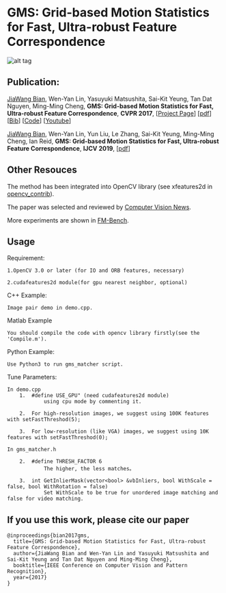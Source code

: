 # GMS: Grid-based Motion Statistics for Fast, Ultra-robust Feature Correspondence

![alt tag](http://mmcheng.net/wp-content/uploads/2017/03/dog_ours.jpg)



## Publication:

[JiaWang Bian](http://jwbian.net), Wen-Yan Lin, Yasuyuki Matsushita, Sai-Kit Yeung, Tan Dat Nguyen, Ming-Ming Cheng, **GMS: Grid-based Motion Statistics for Fast, Ultra-robust Feature Correspondence**, **CVPR 2017**, [[Project Page](http://jwbian.net/gms)] [[pdf](http://jwbian.net/Papers/GMS_CVPR17.pdf)] [[Bib](http://jwbian.net/Papers/bian2017gms.txt)] [[Code](https://github.com/JiawangBian/GMS-Feature-Matcher)] [[Youtube](https://youtu.be/3SlBqspLbxI)]

[JiaWang Bian](http://jwbian.net), Wen-Yan Lin, Yun Liu, Le Zhang, Sai-Kit Yeung, Ming-Ming Cheng, Ian Reid, **GMS: Grid-based Motion Statistics for Fast, Ultra-robust Feature Correspondence**, **IJCV 2019**, [[pdf](https://link.springer.com/content/pdf/10.1007%2Fs11263-019-01280-3.pdf)] 

## Other Resouces

  The method has been integrated into OpenCV library (see xfeatures2d in [opencv_contrib](https://github.com/opencv/opencv_contrib)).

  The paper was selected and reviewed by [Computer Vision News](http://www.rsipvision.com/ComputerVisionNews-2017August/#48).

  More experiments are shown in [FM-Bench](https://jwbian.net/fm-bench).
	
## Usage

Requirement:

	1.OpenCV 3.0 or later (for IO and ORB features, necessary)

	2.cudafeatures2d module(for gpu nearest neighbor, optional)

C++ Example:

	Image pair demo in demo.cpp.
	
Matlab Example
	
	You should compile the code with opencv library firstly(see the 'Compile.m').

Python Example:
	
	Use Python3 to run gms_matcher script.
	
Tune Parameters:

	In demo.cpp
		1.	#define USE_GPU" (need cudafeatures2d module) 
				using cpu mode by commenting it.
				
		2.	For high-resolution images, we suggest using 100K features with setFastThreshod(5);
		
		3.	For low-resolution (like VGA) images, we suggest using 10K features with setFastThreshod(0);
	
	In gms_matcher.h
				
		2.	#define THRESH_FACTOR 6			
				The higher, the less matches。
				
		3. 	int GetInlierMask(vector<bool> &vbInliers, bool WithScale = false, bool WithRotation = false)
				Set WithScale to be true for unordered image matching and false for video matching.
				

## If you use this work, please cite our paper
	@inproceedings{bian2017gms,
 	  title={GMS: Grid-based Motion Statistics for Fast, Ultra-robust Feature Correspondence},
  	  author={JiaWang Bian and Wen-Yan Lin and Yasuyuki Matsushita and Sai-Kit Yeung and Tan Dat Nguyen and Ming-Ming Cheng},
  	  booktitle={IEEE Conference on Computer Vision and Pattern Recognition},
  	  year={2017}
	}



